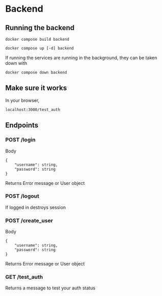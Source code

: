 # Backend

## Running the backend
```
docker compose build backend
```

```
docker compose up [-d] backend
```

If running the services are running in the background, they can be taken down with
```
docker compose down backend
```

## Make sure it works
In your browser, 
```
localhost:3000/test_auth
```

## Endpoints
### POST /login
Body
```
{
    "username": string,
    "password": string
}
```

Returns
Error message or User object

### POST /logout
If logged in destroys session

### POST /create_user
Body
```
{
    "username": string,
    "password": string
}
```

Returns
Error message or User object

### GET /test_auth
Returns a message to test your auth status
